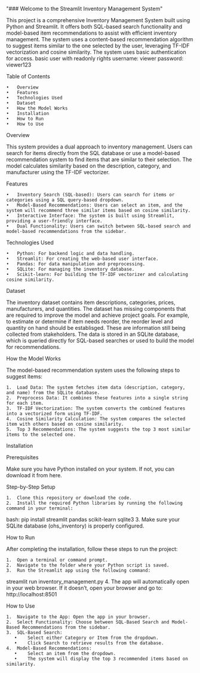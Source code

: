 "### Welcome to the Streamlit Inventory Management System"

This project is a comprehensive Inventory Management System built using Python and Streamlit. 
It offers both SQL-based search functionality and model-based item recommendations to assist with efficient inventory management.
The system uses a content-based recommendation algorithm to suggest items similar to the one selected by the user, 
leveraging TF-IDF vectorization and cosine similarity. The system uses basic authentication for access. 
basic user with readonly rights 
username: viewer 
password: viewer123


Table of Contents

	•	Overview
	•	Features
	•	Technologies Used
	•	Dataset
	•	How the Model Works
	•	Installation
	•	How to Run
	•	How to Use

Overview

This system provides a dual approach to inventory management. Users can search for items directly from the 
SQL database or use a model-based recommendation system to find items that are similar to their selection.
The model calculates similarity based on the description, category, and manufacturer using the TF-IDF vectorizer.

Features

	•	Inventory Search (SQL-based): Users can search for items or categories using a SQL query-based dropdown.
	•	Model-Based Recommendations: Users can select an item, and the system will recommend three similar items based on cosine similarity.
	•	Interactive Interface: The system is built using Streamlit, providing a user-friendly interface.
	•	Dual Functionality: Users can switch between SQL-based search and model-based recommendations from the sidebar.

Technologies Used

	•	Python: For backend logic and data handling.
	•	Streamlit: For creating the web-based user interface.
	•	Pandas: For data manipulation and preprocessing.
	•	SQLite: For managing the inventory database.
	•	Scikit-learn: For building the TF-IDF vectorizer and calculating cosine similarity.

Dataset

The inventory dataset contains item descriptions, categories, prices, manufacturers, and quantities. 
The dataset has missing components that are required to improve the model and achieve project goals. 
For example, to estimate or determine if item needs reorder, the reorder level and quantity on hand should be establisged. 
These are information still being collected from stakeholders.
The data is stored in an SQLite database, which is queried directly for SQL-based searches or used to build the model for recommendations.

How the Model Works

The model-based recommendation system uses the following steps to suggest items:

	1.	Load Data: The system fetches item data (description, category, and name) from the SQLite database.
	2.	Preprocess Data: It combines these features into a single string for each item.
	3.	TF-IDF Vectorization: The system converts the combined features into a vectorized form using TF-IDF.
	4.	Cosine Similarity Calculation: The system compares the selected item with others based on cosine similarity.
	5.	Top 3 Recommendations: The system suggests the top 3 most similar items to the selected one.

Installation

Prerequisites

Make sure you have Python installed on your system. If not, you can download it from here.

Step-by-Step Setup

	1.	Clone this repository or download the code.
	2.	Install the required Python libraries by running the following command in your terminal:
 bash:
 pip install streamlit pandas scikit-learn sqlite3
  3.	Make sure your SQLite database (ohs_inventory) is properly configured.

How to Run

After completing the installation, follow these steps to run the project:

	1.	Open a terminal or command prompt.
	2.	Navigate to the folder where your Python script is saved.
	3.	Run the Streamlit app using the following command:
 streamlit run inventory_management.py
 4.	The app will automatically open in your web browser. If it doesn’t, open your browser and go to:
http://localhost:8501

How to Use

	1.	Navigate to the App: Open the app in your browser.
	2.	Select Functionality: Choose between SQL-Based Search and Model-Based Recommendations from the sidebar.
	3.	SQL-Based Search:
	   •	Select either Category or Item from the dropdown.
	   •	Click Search to retrieve results from the database.
	4.	Model-Based Recommendations:
	   •	Select an item from the dropdown.
	   •	The system will display the top 3 recommended items based on similarity.
